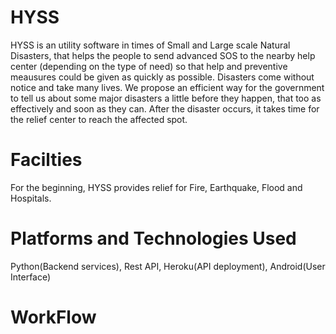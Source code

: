 # HYSS

HYSS is an utility software in times of Small and Large scale Natural Disasters, that helps the people to send advanced SOS to the nearby help center (depending on the type of need) so that help and preventive meausures could be given as quickly as possible. Disasters come without notice and take many lives. We propose an efficient way for the government to tell us about some major disasters a little before they happen, that too as effectively and soon as they can. After the disaster occurs, it takes time for the relief center to reach the affected spot.

# Facilties

For the beginning, HYSS provides relief for Fire, Earthquake, Flood and Hospitals.

# Platforms and Technologies Used

Python(Backend services), Rest API, Heroku(API deployment), Android(User Interface)

# WorkFlow

